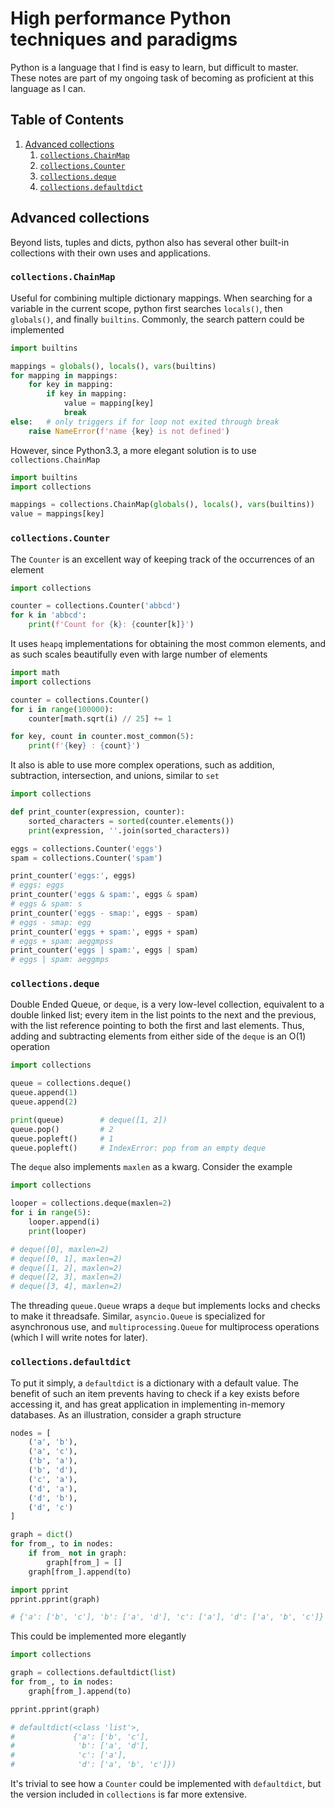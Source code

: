 # High performance Python techniques and paradigms
Python is a language that I find is easy to learn, but difficult to master. These notes are part of my ongoing task of becoming as proficient at this language as I can.

<!--BEGIN TOC-->
## Table of Contents
1. [Advanced collections](#toc-sub-tag-0)
	1. [`collections.ChainMap`](#toc-sub-tag-1)
	2. [`collections.Counter`](#toc-sub-tag-2)
	3. [`collections.deque`](#toc-sub-tag-3)
	4. [`collections.defaultdict`](#toc-sub-tag-4)
<!--END TOC-->

## Advanced collections <a name="toc-sub-tag-0"></a>
Beyond lists, tuples and dicts, python also has several other built-in collections with their own uses and applications.

### `collections.ChainMap` <a name="toc-sub-tag-1"></a>
Useful for combining multiple dictionary mappings. When searching for a variable in the current scope, python first searches `locals()`, then `globals()`, and finally `builtins`. Commonly, the search pattern could be implemented
```python
import builtins

mappings = globals(), locals(), vars(builtins)
for mapping in mappings:
	for key in mapping:
		if key in mapping:
			value = mapping[key]
			break
else:	# only triggers if for loop not exited through break
	raise NameError(f'name {key} is not defined')
```
However, since Python3.3, a more elegant solution is to use `collections.ChainMap`
```python
import builtins
import collections

mappings = collections.ChainMap(globals(), locals(), vars(builtins))
value = mappings[key]
```

### `collections.Counter` <a name="toc-sub-tag-2"></a>
The `Counter` is an excellent way of keeping track of the occurrences of an element
```python
import collections

counter = collections.Counter('abbcd')
for k in 'abbcd':
	print(f'Count for {k}: {counter[k]}')
```
It uses `heapq` implementations for obtaining the most common elements, and as such scales beautifully even with large number of elements
```python
import math
import collections

counter = collections.Counter()
for i in range(100000):
	counter[math.sqrt(i) // 25] += 1

for key, count in counter.most_common(5):
	print(f'{key} : {count}')
```
It also is able to use more complex operations, such as addition, subtraction, intersection, and unions, similar to `set`
```python
import collections

def print_counter(expression, counter):
	sorted_characters = sorted(counter.elements())
	print(expression, ''.join(sorted_characters))

eggs = collections.Counter('eggs')
spam = collections.Counter('spam')

print_counter('eggs:', eggs)	
# eggs: eggs
print_counter('eggs & spam:', eggs & spam)
# eggs & spam: s
print_counter('eggs - smap:', eggs - spam)
# eggs - smap: egg
print_counter('eggs + spam:', eggs + spam)
# eggs + spam: aeggmpss
print_counter('eggs | spam:', eggs | spam)
# eggs | spam: aeggmps
```
### `collections.deque` <a name="toc-sub-tag-3"></a>
Double Ended Queue, or `deque`, is a very low-level collection, equivalent to a double linked list; every item in the list points to the next and the previous, with the list reference pointing to both the first and last elements. Thus, adding and subtracting elements from either side of the `deque` is an O(1) operation
```python
import collections

queue = collections.deque()
queue.append(1)
queue.append(2)

print(queue)		# deque([1, 2])
queue.pop()			# 2
queue.popleft()		# 1
queue.popleft()		# IndexError: pop from an empty deque
```
The `deque` also implements `maxlen` as a kwarg. Consider the example
```python
import collections

looper = collections.deque(maxlen=2)
for i in range(5):
	looper.append(i)
	print(looper)

# deque([0], maxlen=2)
# deque([0, 1], maxlen=2)
# deque([1, 2], maxlen=2)
# deque([2, 3], maxlen=2)
# deque([3, 4], maxlen=2)
```
The threading `queue.Queue` wraps a `deque` but implements locks and checks to make it threadsafe. Similar, `asyncio.Queue` is specialized for asynchronous use, and `multiprocessing.Queue` for multiprocess operations (which I will write notes for later).

### `collections.defaultdict` <a name="toc-sub-tag-4"></a>
To put it simply, a `defaultdict` is a dictionary with a default value. The benefit of such an item prevents having to check if a key exists before accessing it, and has great application in implementing in-memory databases. As an illustration, consider a graph structure
```python
nodes = [
	('a', 'b'),
	('a', 'c'),
	('b', 'a'),
	('b', 'd'),
	('c', 'a'),
	('d', 'a'),
	('d', 'b'),
	('d', 'c')	
]

graph = dict()
for from_, to in nodes:
	if from_ not in graph:
		graph[from_] = []
	graph[from_].append(to)

import pprint
pprint.pprint(graph)

# {'a': ['b', 'c'], 'b': ['a', 'd'], 'c': ['a'], 'd': ['a', 'b', 'c']}
```
This could be implemented more elegantly
```python
import collections

graph = collections.defaultdict(list)
for from_, to in nodes:
	graph[from_].append(to)

pprint.pprint(graph)

# defaultdict(<class 'list'>,
#             {'a': ['b', 'c'],
#              'b': ['a', 'd'],
#              'c': ['a'],
#              'd': ['a', 'b', 'c']})
```
It's trivial to see how a `Counter` could be implemented with `defaultdict`, but the version included in `collections` is far more extensive.

